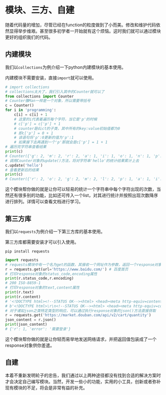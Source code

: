 # 模块、三方、自建

随着代码量的增加，尽管已经在function的粒度做到了小而美。修改和维护代码依然显得举步维艰。甚至很多初学者一开始就有这个烦恼。这时我们就可以通过模块更好的组织我们的代码。

## 内建模块

我们以```collections```为例介绍一下python内建模块的基本使用。

内建模块不需要安装，直接```import```就可以使用。

```python
# import collections
# collections太大了，我们引入其中的Counter就可以了
from collections import Counter
# Counter像Man一样是一个对象，所以需要带括号
c = Counter()
for i in 'programming':
    c[i] = c[i] + 1
    # 这里的i代表着遍历每个字符，当它是'p'的时候
    # c['p'] = c['p'] + 1
    # counter是dict的子类，其中所有的key:value初始值都为0
    # 即c['p'] = 0 + 1
    # 该语句将'p':0更新的值为'p':1
    # 如果接下去再遇到一个'p'那就会是c['p'] = 1 + 1
# 遍历完字符串查看结果
print(c)
# Counter({'g': 2, 'm': 2, 'r': 2, 'a': 1, 'i': 1, 'o': 1, 'n': 1, 'p': 1})
# 调用Counter对象的update()方法，将对字符串'hello'的统计结果累计上去
c.update('hello')
# 查看更新后的结果
print(c)
# Counter({'r': 2, 'o': 2, 'g': 2, 'm': 2, 'l': 2, 'p': 1, 'a': 1, 'i': 1, 'n': 1, 'h': 1, 'e': 1})
```

这个模块帮你做的就是让你可以轻易的统计一个字符串中每个字符出现的次数，当然还有很多别的功能，比如还可传入一个list，对其进行统计并按照出现次数降序进行排列。详情可以查看文档进行学习。

## 第三方库

我们以```requests```为例介绍一下第三方库的基本使用。

第三方库都需要安装才可以引入使用。

```shell
pip install requests
```

```python
import requests
# requests模块中有一个名为get的函数，其接收一个网址作为参数，返回一个response对象
r = requests.get(url='https://www.baidu.com/') # 百度首页
# 打印response对象的status_code,encoding属性
print(r.status_code,r.encoding)
# 200 ISO-8859-1
# 打印response对象的text,content属性
print(r.text)
print(r.content)
# '<!DOCTYPE html><!--STATUS OK--><html> <head><meta http-equiv=content-type content=text/html;charset=utf-8>...'
# b'<!DOCTYPE html>\r\n<!--STATUS OK--><html> <head><meta http-equiv=content-type content=text/html;charset=utf-8>...'
# 对于诸如json之类特定类型的响应，可以通过执行response对象的json()方法直接获取
r = requests.get('https://market.douban.com/api/v2/cart/quantity')
json_content = r.json()
print(json_content)
# {'r': 1, 'error': '需要登录'}
```

这个模块帮你做的就是让你轻而易举地发送网络请求，并把返回值包装成了一个response对象供你差遣。

## 自建

本着不重新发明轮子的忠告，我们通过以上两种途径都没有找到合适的解决方案时才会决定自己编写模块。当然，开发一些小的功能，实用的小工具，创新或者弥补现有模块的不足，将会是非常有益的补充。
